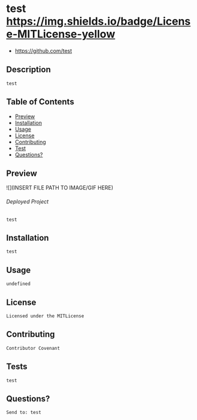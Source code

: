 
  # test https://img.shields.io/badge/License-MITLicense-yellow

  * https://github.com/test

  ## Description 
    test

  ## Table of Contents
  * [Preview](#Preview)
  * [Installation](#Installation)
  * [Usage](#Usage)
  * [License](#License)
  * [Contributing](#Contributing)
  * [Test](#Tests)
  * [Questions?](#Questions?)
     
  ## Preview
  ![](INSERT FILE PATH TO IMAGE/GIF HERE)

  ###### Deployed Project
    test

  ## Installation
    test

  ## Usage
    undefined

  ## License
    Licensed under the MITLicense

  ## Contributing
    Contributor Covenant

  ## Tests
    test

  ## Questions?
    Send to: test


